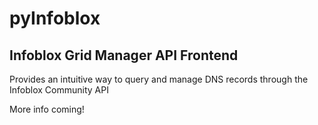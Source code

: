 # pyInfoblox
## Infoblox Grid Manager API Frontend

Provides an intuitive way to query and manage DNS records through the Infoblox Community API

More info coming!
